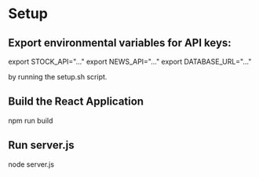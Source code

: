 # Setup

## Export environmental variables for API keys:

export STOCK_API="..."
export NEWS_API="..."
export DATABASE_URL="..."

by running the setup.sh script.

## Build the React Application

npm run build

## Run server.js

node server.js